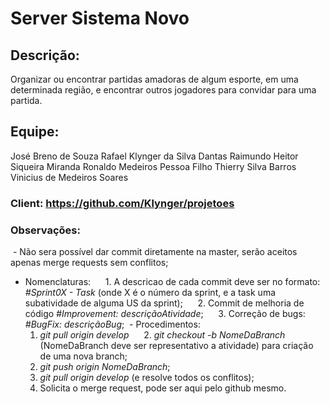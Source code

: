 # **Server Sistema Novo**

## Descrição:
  Organizar ou encontrar partidas amadoras de algum esporte, em uma determinada região, e encontrar outros jogadores para convidar para uma partida.

## Equipe: 
  José Breno de Souza
  Rafael Klynger da Silva Dantas
  Raimundo Heitor Siqueira Miranda
  Ronaldo Medeiros Pessoa Filho
  Thierry Silva Barros
  Vinicius de Medeiros Soares
  
  
### Client: https://github.com/Klynger/projetoes
  
### Observações:
  - Não sera possível dar commit diretamente na master, serão aceitos apenas merge requests sem conflitos;
  - Nomenclaturas:
      1. A descricao de cada commit deve ser no formato: *#Sprint0X - Task* (onde X é o número da sprint, e a task uma subatividade de alguma US da sprint);
      2. Commit de melhoria de código *#Improvement: descriçãoAtividade*;
      3. Correção de bugs: *#BugFix: descriçãoBug*;
  - Procedimentos:
      1. *git pull origin develop*
      2. *git checkout -b NomeDaBranch* (NomeDaBranch deve ser representativo a atividade) para criação de uma nova branch;
      3. *git push origin NomeDaBranch*;
      4. *git pull origin develop* (e resolve todos os conflitos);
      5. Solicita o merge request, pode ser aqui pelo github mesmo.
